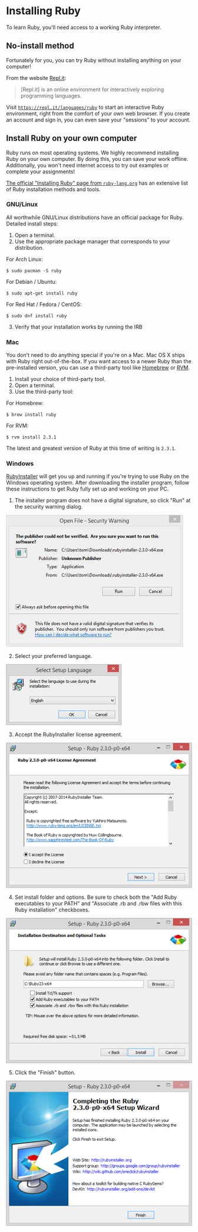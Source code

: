 # Installing Ruby

To learn Ruby, you'll need access to a working Ruby interpreter.

## No-install method

Fortunately for you, you can try Ruby without installing anything on your computer!

From the website [Repl.it](https://repl.it/): 

> [Repl.it] is an online environment for interactively exploring programming languages.

Visit [`https://repl.it/languages/ruby`](https://repl.it/languages/ruby) to start an interactive Ruby environment, right from the comfort of your own web browser. If you create an account and sign in, you can even save your "sessions" to your account.

## Install Ruby on your own computer

Ruby runs on most operating systems. We highly recommend installing Ruby on your own computer. By doing this, you can save your work offline. Additionally, you won't need internet access to try out examples or complete your assignments!

[The official "Installing Ruby" page from `ruby-lang.org`](https://www.ruby-lang.org/en/documentation/installation/) has an extensive list of Ruby installation methods and tools.

### GNU/Linux

All worthwhile GNU/Linux distributions have an official package for Ruby. Detailed install steps:

 1. Open a terminal.
 2. Use the appropriate package manager that corresponds to your distribution.

  For Arch Linux:
  ```sh-session
  $ sudo pacman -S ruby
  ```

  For Debian / Ubuntu:
  ```sh-session
  $ sudo apt-get install ruby
  ```

  For Red Hat / Fedora / CentOS:
  ```sh-session
  $ sudo dnf install ruby
  ```

 3. Verify that your installation works by running the IRB

### Mac

You don't need to do anything special if you're on a Mac. Mac OS X ships with Ruby right out-of-the-box. If you want access to a newer Ruby than the pre-installed version, you can use a third-party tool like [Homebrew](http://brew.sh/) or [RVM](https://rvm.io/).

1. Install your choice of third-party tool.
2. Open a terminal.
3. Use the third-party tool:

  For Homebrew:
  ```sh-session
  $ brew install ruby
  ```

  For RVM:
  ```sh-session
  $ rvm install 2.3.1
  ```

The latest and greatest version of Ruby at this time of writing is `2.3.1`.

### Windows

[RubyInstaller](http://rubyinstaller.org/) will get you up and running if you're trying to use Ruby on the Windows operating system. After downloading the installer program, follow these instructions to get Ruby fully set up and working on your PC.

1. The installer program does not have a digital signature, so click "Run" at the security warning dialog.

  ![](images/ruby-installer-windows/01.png)
  
2. Select your preferred language.

  ![](images/ruby-installer-windows/02.png)

3. Accept the RubyInstaller license agreement.

  ![](images/ruby-installer-windows/03.png)

4. Set install folder and options. Be sure to check both the "Add Ruby executables to your PATH" and "Associate .rb and .rbw files with this Ruby installation" checkboxes.

  ![](images/ruby-installer-windows/04.png)

5. Click the "Finish" button.

  ![](images/ruby-installer-windows/05.png)